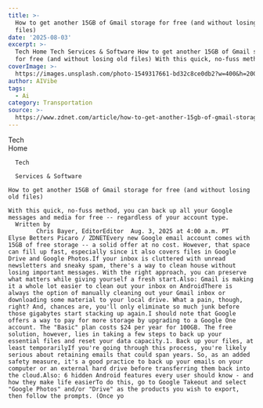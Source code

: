 ```yaml
---
title: >-
  How to get another 15GB of Gmail storage for free (and without losing old
  files)
date: '2025-08-03'
excerpt: >-
  Tech Home Tech Services & Software How to get another 15GB of Gmail storage
  for free (and without losing old files) With this quick, no-fuss method, y...
coverImage: >-
  https://images.unsplash.com/photo-1549317661-bd32c8ce0db2?w=400&h=200&fit=crop&auto=format
author: AIVibe
tags:
  - Ai
category: Transportation
source: >-
  https://www.zdnet.com/article/how-to-get-another-15gb-of-gmail-storage-for-free-and-without-losing-old-files/
---
```

Tech      
      Home
    
      Tech
    
      Services & Software
       
    How to get another 15GB of Gmail storage for free (and without losing old files)
     
    With this quick, no-fuss method, you can back up all your Google messages and media for free -- regardless of your account type.
      Written by 
            Chris Bayer, EditorEditor  Aug. 3, 2025 at 4:00 a.m. PT                             Elyse Betters Picaro / ZDNETEvery new Google email account comes with 15GB of free storage -- a solid offer at no cost. However, that space can fill up fast, especially since it also covers files in Google Drive and Google Photos.If your inbox is cluttered with unread newsletters and sneaky spam, there's a way to clean house without losing important messages. With the right approach, you can preserve what matters while giving yourself a fresh start.Also: Gmail is making it a whole lot easier to clean out your inbox on AndroidThere is always the option of manually cleaning out your Gmail inbox or downloading some material to your local drive. What a pain, though, right? And, chances are, you'll only eliminate so much junk before those gigabytes start stacking up again.I should note that Google offers a way to pay for more storage by upgrading to a Google One account. The "Basic" plan costs $24 per year for 100GB. The free solution, however, lies in taking a few steps to back up your essential files and reset your data capacity.1. Back up your files, at least temporarilyIf you're going through this process, you're likely serious about retaining emails that could span years. So, as an added safety measure, it's a good practice to back up your emails on your computer or an external hard drive before transferring them back into the cloud.Also: 6 hidden Android features every user should know - and how they make life easierTo do this, go to Google Takeout and select "Google Photos" and/or "Drive" as the products you wish to export, then follow the prompts. (Once yo

